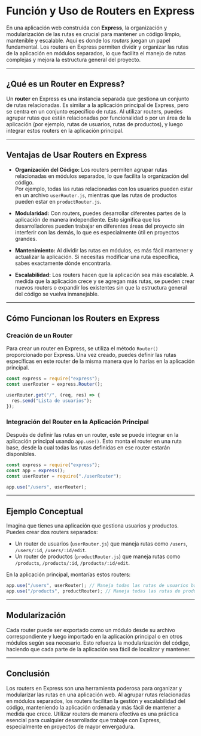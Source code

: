 # Función y Uso de Routers en Express

En una aplicación web construida con **Express**, la organización y modularización de las rutas es crucial para mantener un código limpio, mantenible y escalable. Aquí es donde los _routers_ juegan un papel fundamental. Los routers en Express permiten dividir y organizar las rutas de la aplicación en módulos separados, lo que facilita el manejo de rutas complejas y mejora la estructura general del proyecto.

---

## ¿Qué es un Router en Express?

Un **router** en Express es una instancia separada que gestiona un conjunto de rutas relacionadas. Es similar a la aplicación principal de Express, pero se centra en un conjunto específico de rutas. Al utilizar routers, puedes agrupar rutas que están relacionadas por funcionalidad o por un área de la aplicación (por ejemplo, rutas de usuarios, rutas de productos), y luego integrar estos routers en la aplicación principal.

---

## Ventajas de Usar Routers en Express

- **Organización del Código:** Los routers permiten agrupar rutas relacionadas en módulos separados, lo que facilita la organización del código.  
   Por ejemplo, todas las rutas relacionadas con los usuarios pueden estar en un archivo `userRouter.js`, mientras que las rutas de productos pueden estar en `productRouter.js`.

- **Modularidad:** Con routers, puedes desarrollar diferentes partes de la aplicación de manera independiente. Esto significa que los desarrolladores pueden trabajar en diferentes áreas del proyecto sin interferir con las demás, lo que es especialmente útil en proyectos grandes.

- **Mantenimiento:** Al dividir las rutas en módulos, es más fácil mantener y actualizar la aplicación. Si necesitas modificar una ruta específica, sabes exactamente dónde encontrarla.

- **Escalabilidad:** Los routers hacen que la aplicación sea más escalable. A medida que la aplicación crece y se agregan más rutas, se pueden crear nuevos routers o expandir los existentes sin que la estructura general del código se vuelva inmanejable.

---

## Cómo Funcionan los Routers en Express

### Creación de un Router

Para crear un router en Express, se utiliza el método `Router()` proporcionado por Express. Una vez creado, puedes definir las rutas específicas en este router de la misma manera que lo harías en la aplicación principal.

```js
const express = require("express");
const userRouter = express.Router();

userRouter.get("/", (req, res) => {
  res.send("Lista de usuarios");
});
```

### Integración del Router en la Aplicación Principal

Después de definir las rutas en un router, este se puede integrar en la aplicación principal usando `app.use()`. Esto monta el router en una ruta base, desde la cual todas las rutas definidas en ese router estarán disponibles.

```js
const express = require("express");
const app = express();
const userRouter = require("./userRouter");

app.use("/users", userRouter);
```

---

## Ejemplo Conceptual

Imagina que tienes una aplicación que gestiona usuarios y productos. Puedes crear dos routers separados:

- Un router de usuarios (`userRouter.js`) que maneja rutas como `/users`, `/users/:id`, `/users/:id/edit`.
- Un router de productos (`productRouter.js`) que maneja rutas como `/products`, `/products/:id`, `/products/:id/edit`.

En la aplicación principal, montarías estos routers:

```js
app.use("/users", userRouter); // Maneja todas las rutas de usuarios bajo /users
app.use("/products", productRouter); // Maneja todas las rutas de productos bajo /products
```

---

## Modularización

Cada router puede ser exportado como un módulo desde su archivo correspondiente y luego importado en la aplicación principal o en otros módulos según sea necesario. Esto refuerza la modularización del código, haciendo que cada parte de la aplicación sea fácil de localizar y mantener.

---

## Conclusión

Los routers en Express son una herramienta poderosa para organizar y modularizar las rutas en una aplicación web. Al agrupar rutas relacionadas en módulos separados, los routers facilitan la gestión y escalabilidad del código, manteniendo la aplicación ordenada y más fácil de mantener a medida que crece. Utilizar routers de manera efectiva es una práctica esencial para cualquier desarrollador que trabaje con Express, especialmente en proyectos de mayor envergadura.
